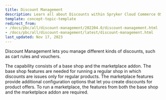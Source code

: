 ```yaml
---
title: Discount Management
description: Learn all about Discounts within Spryker Cloud Commerce OS and Spryker marketplace and how you can create and manage discounts through the Discount module in your Spryker projects.
template: concept-topic-template
redirect_from:
- /docs/pbc/all/discount-management/202204.0/discount-management.html
- /docs/pbc/all/discount-management/latest/discount-management.html
last_updated: Nov 17, 2023
---
```


Discount Management lets you manage different kinds of discounts, such as cart rules and vouchers.

The capability consists of a base shop and the marketplace addon. The base shop features are needed for running a regular shop in which discounts are issues only for regular products. The marketplace features provide additional configuration options that let you create discounts for product offers. To run a marketplace, the features from both the base shop and the marketplace addon are required.

